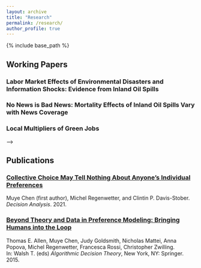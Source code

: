 ```yaml
---
layout: archive
title: "Research"
permalink: /research/
author_profile: true
---
```


{% include base_path %}

<p id="1.5-spaced" style="line-height: 150%;">
<h2> Working Papers </h2>
<!-- 
<div><a href="http://kevincng.github.io/files/stem.pdf">The Returns to STEM Programs for Less-Prepared Students</a><br>
<p style="margin-left: 40px"> with Evan Riehl <br>
Revise & resubmit, <i> American Economic Journal: Economic Policy </i> </p> </div> <br>  
-->

<!-- <div><h3><a href="https://MuyeChenEcon.github.io/files/Chen_spill_and_labor.pdf">Labor Market Effects of Environmental Disasters and Information Shocks: Evidence from Inland Oil Spills</a> (Job Market Paper)</h3></div> -->
<div><h3>Labor Market Effects of Environmental Disasters and Information Shocks: Evidence from Inland Oil Spills</h3></div>
<!-- <div> This paper provides causal estimates on how inland oil spills, one major type of environmental disaster, affect local labor markets. By exploiting severe inland petroleum oil spills and their news coverage status, I find that spills negatively affect county-level labor markets, but only when a spill is in the news. In the five years after a severe inland spill that receives news coverage, employment, wages, the number of establishments, and the labor force all decrease significantly. Severe inland spills not reported in the news yield no such effects. Exposure to spill information induces composition changes in county-level gross migration, weakening labor market conditions in low-tradability industries, such as retail and food services. Information on environmental disasters triggers sorting, which has distributional effects and degrades labor markets in counties that experienced spills with news coverage. Back-of-the-envelope calculations suggest that compared to the control group, counties with spills that receive news coverage lost 407,000 jobs, the monetary value of which is equivalent to \$41.4B, and \$27.1B in foregone wages in aggregate during the post period. </div> <br> -->


<!-- <div><h3><a href="https://MuyeChenEcon.github.io/files/Chen_spill_and_mortality.pdf">No News is Bad News: Mortality Effects of Inland Oil Spills Vary with News Coverage</a></h3></div> -->
<div><h3>No News is Bad News: Mortality Effects of Inland Oil Spills Vary with News Coverage</h3></div>
<!-- <div> Exploiting county-level variation in exposure to severe inland oil spills and their news coverage status, I estimate that oil spills raise ambient air pollution levels and mortality rates, but only when a spill is not reported in the news. The increases in mortality rates are caused by the elevated air pollution and are concentrated in the most susceptible group: elderly adults. When a spill is covered in the news, there are not only no changes in ambient air quality but also persistent decreases in county-level mortality rates. By exploring heterogeneous effects, I show that the decreases in mortality rates are due to out-migration. The differential effects on air pollution and mortality imply that information on environmental disasters is beneficial to the environment and human health. </div> 
</p> -->

<div><h3>Local Multipliers of Green Jobs</h3></div>

<!-- <p id="1.5-spaced" style="line-height: 150%;">
<!-- <h2> Work in Progress </h2>
<!-- <div><h3>Local Multipliers of Green Jobs</h3></div> -->
<!-- <div> This paper evaluates the impacts of expanding green jobs on non-green employment, energy production and consumption, and CO<sub>2</sub> emissions. By employing a shift-share instrumental variable approach, I find that one additional green job generates about four non-green jobs at the state level in the United States. Most of the increase comes from low-tradability industries. The cleaner an industry in terms of air pollution emissions, the larger the multiplier effect of green jobs. Furthermore, having more green jobs also significantly boosts the production and consumption of renewable energy, and lowers CO<sub>2</sub> emissions. </div>  -->
</p> -->

<p id="1.5-spaced" style="line-height: 150%;">
<h2> Publications </h2> 

<div><a href="https://pubsonline.informs.org/doi/abs/10.1287/deca.2020.0417"><h3>Collective Choice May Tell Nothing About Anyone’s Individual Preferences</h3></a> Muye Chen (first author), Michel Regenwetter, and Clintin P. Davis-Stober.<br> <i>Decision Analysis</i>. 2021.</div>
 
 <div><a href="https://link.springer.com/chapter/10.1007/978-3-319-23114-3_1"><h3>Beyond Theory and Data in Preference Modeling: Bringing Humans into the Loop</h3></a>Thomas E. Allen, Muye Chen, Judy Goldsmith, Nicholas Mattei, Anna Popova, Michel Regenwetter, Francesca Rossi, Christopher Zwilling.<br> In: Walsh T. (eds) <i>Algorithmic Decision Theory</i>, New York, NY: Springer. 2015. </div>
</p>

